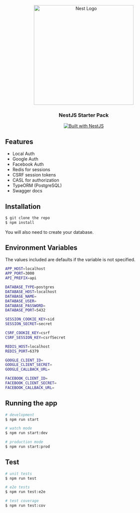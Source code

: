 <div align="center">
  <a href="http://nestjs.com/" target="blank"><img src="https://nestjs.com/img/logo_text.svg" width="320" alt="Nest Logo" /></a>
</div>

<h3 align="center">NestJS Starter Pack</h3>

<div align="center">
  <a href="https://nestjs.com" target="_blank">
    <img src="https://img.shields.io/badge/built%20with-NestJs-red.svg" alt="Built with NestJS">
  </a>
</div>

## Features

- Local Auth
- Google Auth
- Facebook Auth
- Redis for sessions
- CSRF session tokens
- CASL for authorization
- TypeORM (PostgreSQL)
- Swagger docs

## Installation

```bash
$ git clone the repo
$ npm install
```

You will also need to create your database.

## Environment Variables

The values included are defaults if the variable is not specified.

```bash
APP_HOST=localhost
APP_PORT=3000
API_PREFIX=api

DATABASE_TYPE=postgres
DATABASE_HOST=localhost
DATABASE_NAME=
DATABASE_USER=
DATABASE_PASSWORD=
DATABASE_PORT=5432

SESSION_COOKIE_KEY=sid
SESSION_SECRET=secret

CSRF_COOKIE_KEY=csrf
CSRF_SESSION_KEY=csrfSecret

REDIS_HOST=localhost
REDIS_PORT=6379

GOOGLE_CLIENT_ID=
GOOGLE_CLIENT_SECRET=
GOOGLE_CALLBACK_URL=

FACEBOOK_CLIENT_ID=
FACEBOOK_CLIENT_SECRET=
FACEBOOK_CALLBACK_URL=
```

## Running the app

```bash
# development
$ npm run start

# watch mode
$ npm run start:dev

# production mode
$ npm run start:prod
```

## Test

```bash
# unit tests
$ npm run test

# e2e tests
$ npm run test:e2e

# test coverage
$ npm run test:cov
```
